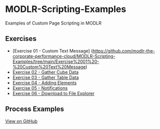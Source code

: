 # MODLR-Scripting-Examples
Examples of Custom Page Scripting in MODLR

## Exercises

- [Exercise 01 - Custom Text Message] (<https://github.com/modlr-the-corporate-performance-cloud/MODLR-Scripting-Examples/tree/main/Exercise%2001%20-%20Custom%20Text%20Message>)
- [Exercise 02 - Gather Cube Data](<https://github.com/modlr-the-corporate-performance-cloud/MODLR-Scripting-Examples/tree/main/Exercise%2002%20-%20Gather%20Cube%20Data>)
- [Exercise 03 - Gather Table Data](<https://github.com/modlr-the-corporate-performance-cloud/MODLR-Scripting-Examples/tree/main/Exercise%2003%20-%20Gather%20Table%20Data>)
- [Exercise 04 - Adding Elements](<https://github.com/modlr-the-corporate-performance-cloud/MODLR-Scripting-Examples/tree/main/Exercise%2004%20-%20Adding%20Elements>)
- [Exercise 05 - Notifications](<https://github.com/modlr-the-corporate-performance-cloud/MODLR-Scripting-Examples/tree/main/Exercise%2005%20-%20Notifications>)
- [Exercise 06 - Download to File Explorer](<https://github.com/modlr-the-corporate-performance-cloud/MODLR-Scripting-Examples/tree/main/Exercise%2006%20-%20Download%20to%20File%20Explorer>)

## Process Examples
[View on GitHub](<https://github.com/modlr-the-corporate-performance-cloud/MODLR-Process-Examples>)
